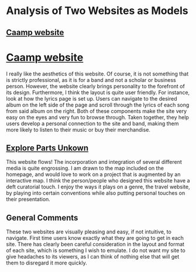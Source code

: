# Analysis of Two Websites as Models

## [Caamp website](https://caamptheband.com/)
#  [Caamp website](https://caamptheband.com/)

I really like the aesthetics of this website. Of course, it is not something that is strictly professional, as it is for a band and not a scholar or business person. However, the website clearly brings personality to the forefront of its design. Furthermore, I think the layout is quite user friendly. For instance, look at how the lyrics page is set up. Users can navigate to the desired album on the left side of the page and scroll through the lyrics of each song from said album on the right. Both of these components make the site very easy on the eyes and very fun to browse through. Taken together, they help users develop a personal connection to the site and band, making them more likely to listen to their music or buy their merchandise. 

## [Explore Parts Unkown](https://explorepartsunknown.com/)

This website flows! The incorporation and integration of several different media is quite engrossing. I am drawn to the map included on the homepage, and would love to work on a project that is augmented by an interactive map. I think the person/people who designed this website have a deft curatorial touch. I enjoy the ways it plays on a genre, the travel website, by playing into certain conventions while also putting personal touches on their presentation. 

## General Comments

These two websites are visually pleasing and easy, if not intuitive, to navigate. First time users know exactly what they are going to get in each site. There has clearly been careful consideration in the layout and format of each site, which is something I wish to emulate. I do not want my site to give headaches to its viewers, as I can think of nothing else that will get them to disregard it more quickly. 
